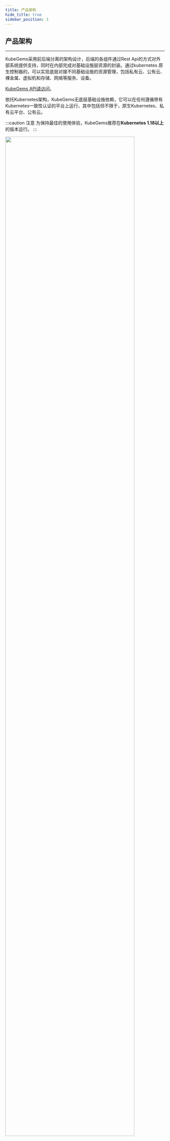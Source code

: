 ```yaml
---
title: 产品架构
hide_title: true
sidebar_position: 3
---
```


## 产品架构

---

KubeGems采用前后端分离的架构设计，后端的各组件通过Rest Api的方式对外部系统提供支持，同时在内部完成对基础设施层资源的封装。通过kubernetes 原生控制器的，可以实现底层对接不同基础设施的资源管理，包括私有云、公有云、裸金属、虚拟机和存储、网络等服务、设备。

[KubeGems API请访问](https://api.cloud.iamidata.com/)。

依托Kubernetes架构，KubeGems无底层基础设施依赖，它可以在任何遵循带有Kubernetes一致性认证的平台上运行，其中包括但不限于，原生Kubernetes、私有云平台、公有云。

:::caution 注意
为保持最佳的使用体验，KubeGems推荐在**Kubernetes 1.18以上**的版本运行。
:::

<img src="/img/docs/architecture.jpg" width="90%" align="center" />

### 组件列表


| 组件名称                | 组件说明                                                     |
| ----------------------- | ------------------------------------------------------------ |
| gems-dashbaord          | KubeGems平台的管理入口，用户管理界面，用户在上面可以完成平台支持的所有功能操作 |
| gems-service            | 后端服务，负责管理API 接口和集群内部各个模块之间通信的枢纽，以及集群安全、审计控制 |
| gems-msgbus             | 后端服务，负责处理前端对Kubernetes实时性较强的业务逻辑       |
| gems-worker             | 后端服务，负责执行系统的后台异步任务                         |
| gems-agent              | 后端服务，负责处理平台业务逻辑，直接Kubernetes API通信，并向service上报集群信息 |
| gems-controller-manager | Kubernetes控制器，负责完成Kubernetes的CRD与Webhook的处理     |
| gems-installer-manager  | Kubernetes控制器，负责完成KubeGems产品的部署与Kubernetes初始化 |
| nginx-ingress-operator  | Kubernetes控制器，负责提供KubeGems产品多租户独立网关的能力   |
| cert-manager            | Kubernetes证书管理工具，负责处理平台内TLS证书的自动管理      |
| prometheus              | 一套开源的系统监控报警框架，为KubeGems提供主机、容器、微服务等监控告警数据 |
| grafana                 | 一套开源的监控指标展示平台，，为KubeGems提供指标展示的扩展   |
| fluentd                 | 日志采集客户端，具备丰富灵活的插件配置，为KubeGems提供主机、容器的日志采集 |
| loki                    | 云原生日志分析服务，为KubeGems提供日志存储、查询和分析服务   |
| helm                    | 一种应用容器打包和部署标准，为KubeGems提供应用商店接入的能力 |
| kustomize               | 一种应用容器编排的方法，为KubeGems提供用户应用编排的能力     |
| argocd                  | 一套开源实现ci/cd流程的系统，为KubeGems提供用户CD的部署能力  |
| istio                   | 服务网格，为KubeGems提供微服务治理和流量管控的能力           |
| jaeger                  | 应用分布式链路跟踪服务，为Sidecar和应用提供数据接受的服务    |
| calico                  | Kubernetes容器组网服务，负责容器间通信和网络隔离策略管理     |
